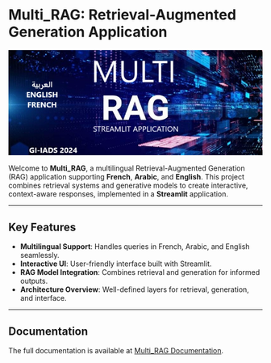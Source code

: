 # Multi_RAG: Retrieval-Augmented Generation Application

![Multi_RAG Interface](Documentation/images/pilot.jpg)

Welcome to **Multi_RAG**, a multilingual Retrieval-Augmented Generation (RAG) application supporting **French**, **Arabic**, and **English**. This project combines retrieval systems and generative models to create interactive, context-aware responses, implemented in a **Streamlit** application.

---

## Key Features
- **Multilingual Support**: Handles queries in French, Arabic, and English seamlessly.
- **Interactive UI**: User-friendly interface built with Streamlit.
- **RAG Model Integration**: Combines retrieval and generation for informed outputs.
- **Architecture Overview**: Well-defined layers for retrieval, generation, and interface.
---

## Documentation
The full documentation is available at [Multi_RAG Documentation](https://multirag.readthedocs.io/).

